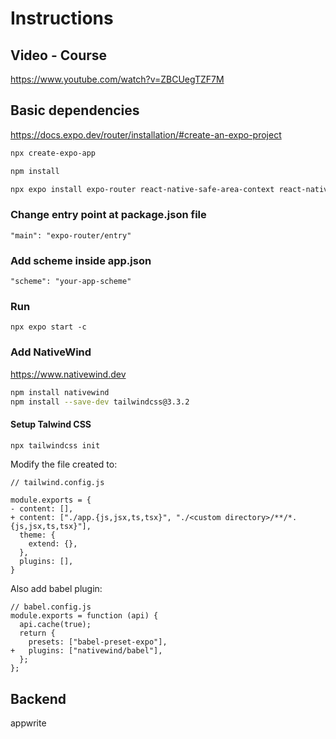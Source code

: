 # Instructions

## Video - Course

https://www.youtube.com/watch?v=ZBCUegTZF7M

## Basic dependencies

https://docs.expo.dev/router/installation/#create-an-expo-project

```zsh
npx create-expo-app
```

```zsh
npm install
```

```zsh
npx expo install expo-router react-native-safe-area-context react-native-screens expo-linking expo-constants expo-status-bar
```

### Change entry point at package.json file

```
"main": "expo-router/entry"
```

### Add scheme inside app.json

```
"scheme": "your-app-scheme"
```

### Run

```
npx expo start -c
```

### Add NativeWind

https://www.nativewind.dev

```zsh
npm install nativewind
npm install --save-dev tailwindcss@3.3.2
```

#### Setup Talwind CSS

```zsh
npx tailwindcss init
```

Modify the file created to:

```
// tailwind.config.js

module.exports = {
- content: [],
+ content: ["./app.{js,jsx,ts,tsx}", "./<custom directory>/**/*.{js,jsx,ts,tsx}"],
  theme: {
    extend: {},
  },
  plugins: [],
}
```

Also add babel plugin:

```
// babel.config.js
module.exports = function (api) {
  api.cache(true);
  return {
    presets: ["babel-preset-expo"],
+   plugins: ["nativewind/babel"],
  };
};
```

## Backend

appwrite
